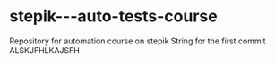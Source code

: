 # stepik---auto-tests-course
Repository for automation course on stepik
String for the first commit
ALSKJFHLKAJSFH
